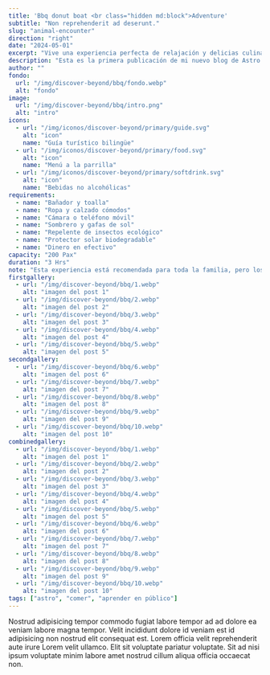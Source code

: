 ```yaml
---
title: 'Bbq donut boat <br class="hidden md:block">Adventure'
subtitle: "Non reprehenderit ad deserunt."
slug: "animal-encounter"
direction: "right"
date: "2024-05-01"
excerpt: "Vive una experiencia perfecta de relajación y delicias culinarias con nuestra BBQ Donut Adventure. Navega por las serenas y hermosas aguas de la bahía de Roatán mientras preparas tu propio BBQ a bordo y disfrutas de las impresionantes vistas del Caribe."
description: "Esta es la primera publicación de mi nuevo blog de Astro."
author: ""
fondo:
  url: "/img/discover-beyond/bbq/fondo.webp"
  alt: "fondo"
image:
  url: "/img/discover-beyond/bbq/intro.png"
  alt: "intro"
icons:
  - url: "/img/iconos/discover-beyond/primary/guide.svg"
    alt: "icon"
    name: "Guía turístico bilingüe"
  - url: "/img/iconos/discover-beyond/primary/food.svg"
    alt: "icon"
    name: "Menú a la parrilla"
  - url: "/img/iconos/discover-beyond/primary/softdrink.svg"
    alt: "icon"
    name: "Bebidas no alcohólicas"
requirements:
  - name: "Bañador y toalla"
  - name: "Ropa y calzado cómodos"
  - name: "Cámara o teléfono móvil"
  - name: "Sombrero y gafas de sol"
  - name: "Repelente de insectos ecológico"
  - name: "Protector solar biodegradable"
  - name: "Dinero en efectivo"
capacity: "200 Pax"
duration: "3 Hrs"
note: "Esta experiencia está recomendada para toda la familia, pero los menores deben ir siempre acompañados de sus padres. No se servirá alcohol a menores de 18 años. Recuerda que en esta excursión hay que caminar un poco."
firstgallery:
  - url: "/img/discover-beyond/bbq/1.webp"
    alt: "imagen del post 1"
  - url: "/img/discover-beyond/bbq/2.webp"
    alt: "imagen del post 2"
  - url: "/img/discover-beyond/bbq/3.webp"
    alt: "imagen del post 3"
  - url: "/img/discover-beyond/bbq/4.webp"
    alt: "imagen del post 4"
  - url: "/img/discover-beyond/bbq/5.webp"
    alt: "imagen del post 5"
secondgallery:
  - url: "/img/discover-beyond/bbq/6.webp"
    alt: "imagen del post 6"
  - url: "/img/discover-beyond/bbq/7.webp"
    alt: "imagen del post 7"
  - url: "/img/discover-beyond/bbq/8.webp"
    alt: "imagen del post 8"
  - url: "/img/discover-beyond/bbq/9.webp"
    alt: "imagen del post 9"
  - url: "/img/discover-beyond/bbq/10.webp"
    alt: "imagen del post 10"
combinedgallery:
  - url: "/img/discover-beyond/bbq/1.webp"
    alt: "imagen del post 1"
  - url: "/img/discover-beyond/bbq/2.webp"
    alt: "imagen del post 2"
  - url: "/img/discover-beyond/bbq/3.webp"
    alt: "imagen del post 3"
  - url: "/img/discover-beyond/bbq/4.webp"
    alt: "imagen del post 4"
  - url: "/img/discover-beyond/bbq/5.webp"
    alt: "imagen del post 5"
  - url: "/img/discover-beyond/bbq/6.webp"
    alt: "imagen del post 6"
  - url: "/img/discover-beyond/bbq/7.webp"
    alt: "imagen del post 7"
  - url: "/img/discover-beyond/bbq/8.webp"
    alt: "imagen del post 8"
  - url: "/img/discover-beyond/bbq/9.webp"
    alt: "imagen del post 9"
  - url: "/img/discover-beyond/bbq/10.webp"
    alt: "imagen del post 10"
tags: ["astro", "comer", "aprender en público"]
---
```



Nostrud adipisicing tempor commodo fugiat labore tempor ad ad dolore ea veniam labore magna tempor. Velit incididunt dolore id veniam est id adipisicing non nostrud elit consequat est. Lorem officia velit reprehenderit aute irure Lorem velit ullamco. Elit sit voluptate pariatur voluptate. Sit ad nisi ipsum voluptate minim labore amet nostrud cillum aliqua officia occaecat non.
